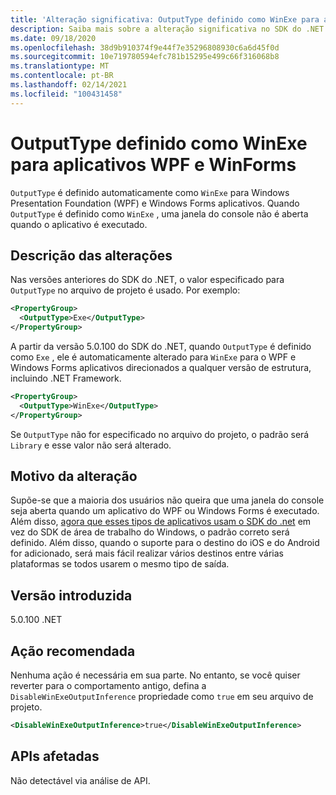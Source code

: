 ```yaml
---
title: 'Alteração significativa: OutputType definido como WinExe para aplicativos WPF e WinForms'
description: Saiba mais sobre a alteração significativa no SDK do .NET 5.0.100 em que OutputType é definido automaticamente como WinExe para aplicativos Windows Forms.
ms.date: 09/18/2020
ms.openlocfilehash: 38d9b910374f9e44f7e35296808930c6a6d45f0d
ms.sourcegitcommit: 10e719780594efc781b15295e499c66f316068b8
ms.translationtype: MT
ms.contentlocale: pt-BR
ms.lasthandoff: 02/14/2021
ms.locfileid: "100431458"
---
```

# <a name="outputtype-set-to-winexe-for-wpf-and-winforms-apps"></a>OutputType definido como WinExe para aplicativos WPF e WinForms

`OutputType` é definido automaticamente como `WinExe` para Windows Presentation Foundation (WPF) e Windows Forms aplicativos. Quando `OutputType` é definido como `WinExe` , uma janela do console não é aberta quando o aplicativo é executado.

## <a name="change-description"></a>Descrição das alterações

Nas versões anteriores do SDK do .NET, o valor especificado para `OutputType` no arquivo de projeto é usado. Por exemplo:

```xml
<PropertyGroup>
  <OutputType>Exe</OutputType>
</PropertyGroup>
```

A partir da versão 5.0.100 do SDK do .NET, quando `OutputType` é definido como `Exe` , ele é automaticamente alterado para `WinExe` para o WPF e Windows Forms aplicativos direcionados a qualquer versão de estrutura, incluindo .NET Framework.

```xml
<PropertyGroup>
  <OutputType>WinExe</OutputType>
</PropertyGroup>
```

 Se `OutputType` não for especificado no arquivo do projeto, o padrão será `Library` e esse valor não será alterado.

## <a name="reason-for-change"></a>Motivo da alteração

Supõe-se que a maioria dos usuários não queira que uma janela do console seja aberta quando um aplicativo do WPF ou Windows Forms é executado. Além disso, [agora que esses tipos de aplicativos usam o SDK do .net](sdk-and-target-framework-change.md) em vez do SDK de área de trabalho do Windows, o padrão correto será definido. Além disso, quando o suporte para o destino do iOS e do Android for adicionado, será mais fácil realizar vários destinos entre várias plataformas se todos usarem o mesmo tipo de saída.

## <a name="version-introduced"></a>Versão introduzida

5.0.100 .NET

## <a name="recommended-action"></a>Ação recomendada

Nenhuma ação é necessária em sua parte. No entanto, se você quiser reverter para o comportamento antigo, defina a `DisableWinExeOutputInference` propriedade como `true` em seu arquivo de projeto.

```xml
<DisableWinExeOutputInference>true</DisableWinExeOutputInference>
```

## <a name="affected-apis"></a>APIs afetadas

Não detectável via análise de API.

<!--

### Affected APIs

Not detectable via API analysis.

### Category

- Windows Forms
- Windows Presentation Framework (WPF)

-->
